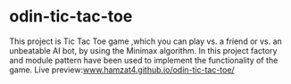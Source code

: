 # odin-tic-tac-toe
This project is Tic Tac Toe game ,which you can play vs. a friend or vs. an unbeatable AI bot, by using the Minimax algorithm.
In this project factory and module pattern have been used to implement the functionality of the game.
Live preview:www.hamzat4.github.io/odin-tic-tac-toe/
